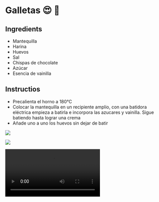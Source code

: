 # Galletas    :heart_eyes: :cookie:
## Ingredients
* Mantequilla
* Harina
* Huevos
* Sal 
* Chispas de chocolate
* Azúcar
* Esencia de vainilla 
## Instructios
* Precalienta el horno a 180°C
* Colocar la mantequilla en un recipiente amplio, con una batidora eléctrica empieza a batirla e incorpora las azucares y vainilla. Sigue batiendo hasta lograr una crema
* Añade uno a uno los huevos sin dejar de batir



![ ](https://www.encasacookingspace.com/wp-content/uploads/2020/02/Choco-Chips-Walnuts-Cookies-4.jpg)

![ ](https://camo.githubusercontent.com/38d687a8d9f459e90f27e3c104b49e29b715542a6eb575b5d0276e48a276ab5f/68747470733a2f2f63626c65792e73332e616d617a6f6e6177732e636f6d2f636f6f6b69655f6d6f6e737465722e676966) 

![ ](https://i.gifer.com/1hrD.mp4)
